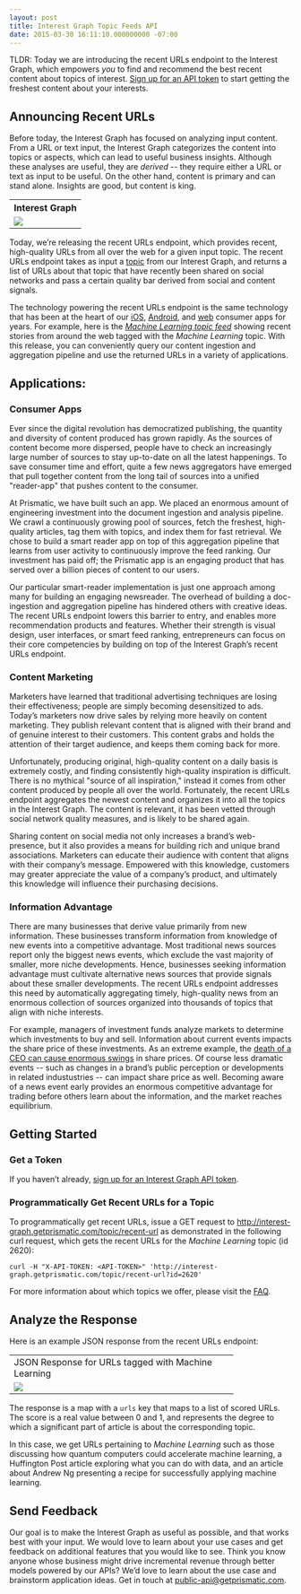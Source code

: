 ```yaml
---
layout: post
title: Interest Graph Topic Feeds API
date: 2015-03-30 16:11:10.000000000 -07:00
---
```

TLDR: Today we are introducing the recent URLs endpoint to the Interest Graph, which empowers *you* to find and recommend the best recent content about topics of interest.  [Sign up for an API token](http://interest-graph.getprismatic.com/) to start getting the freshest content about your interests.

## Announcing Recent URLs

Before today, the Interest Graph has focused on analyzing input content. From a URL or text input, the Interest Graph categorizes the content into topics or aspects, which can lead to useful business insights. Although these analyses are useful, they are *derived* -- they require either a URL or text as input to be useful. On the other hand, content is primary and can stand alone. Insights are good, but content is king.

 <table style="width:400px;">
    <tr>
          <th>Interest Graph</th>
    </tr>
    <tr>
          <td><img src="{{site.baseurl}}/content/images/2015/03/image_0-1.png"></td>
    </tr>
</table>

Today, we’re releasing the recent URLs endpoint, which provides recent, high-quality URLs from all over the web for a given input topic. The recent URLs endpoint takes as input a [topic](https://github.com/Prismatic/interest-graph#do-you-have-the-topic-i-care-about) from our Interest Graph, and returns a list of URLs about that topic that have recently been shared on social networks and pass a certain quality bar derived from social and content signals.

The technology powering the recent URLs endpoint is the same technology that has been at the heart of our [iOS](https://itunes.apple.com/us/app/prismatic-personalized-social/id551206444), [Android](https://play.google.com/store/apps/details?id=com.Prismatic.android), and [web](http://getprismatic.com) consumer apps for years. For example, here is the *[Machine Learning topic feed](http://getprismatic.com/topic/machine+learning)* showing recent stories from around the web tagged with the *Machine Learning* topic. With this release, you can conveniently query our content ingestion and aggregation pipeline and use the returned URLs in a variety of applications.

## Applications:

### Consumer Apps

Ever since the digital revolution has democratized publishing, the quantity and diversity of content produced has grown rapidly. As the sources of content become more dispersed, people have to check an increasingly large number of sources to stay up-to-date on all the latest happenings. To save consumer time and effort, quite a few news aggregators have emerged that pull together content from the long tail of sources into a unified "reader-app" that pushes content to the consumer.

At Prismatic, we have built such an app. We placed an enormous amount of engineering investment into the document ingestion and analysis pipeline. We crawl a continuously growing pool of sources, fetch the freshest, high-quality articles, tag them with topics, and index them for fast retrieval. We chose to build a smart reader app on top of this aggregation pipeline that learns from user activity to continuously improve the feed ranking. Our investment has paid off; the Prismatic app is an engaging product that has served over a billion pieces of content to our users.

Our particular smart-reader implementation is just one approach among many for building an engaging newsreader. The overhead of building a doc-ingestion and aggregation pipeline has hindered others with creative ideas. The recent URLs endpoint lowers this barrier to entry, and enables more recommendation products and features. Whether their strength is visual design, user interfaces, or smart feed ranking, entrepreneurs can focus on their core competencies by building on top of the Interest Graph’s recent URLs endpoint.

### Content Marketing

Marketers have learned that traditional advertising techniques are losing their effectiveness; people are simply becoming desensitized to ads. Today’s marketers now drive sales by relying more heavily on content marketing. They publish relevant content that is aligned with their brand and of genuine interest to their customers. This content grabs and holds the attention of their target audience, and keeps them coming back for more. 

Unfortunately, producing original, high-quality content on a daily basis is extremely costly, and finding consistently high-quality inspiration is difficult. There is no mythical "source of all inspiration," instead it comes from other content produced by people all over the world. Fortunately, the recent URLs endpoint aggregates the newest content and organizes it into all the topics in the Interest Graph. The content is relevant, it has been vetted through social network quality measures, and is likely to be shared again.

Sharing content on social media not only increases a brand’s web-presence, but it also provides a means for building rich and unique brand associations. Marketers can educate their audience with content that aligns with their company’s message. Empowered with this knowledge, customers may greater appreciate the value of a company’s product, and ultimately this knowledge will influence their purchasing decisions.

### Information Advantage
	
There are many businesses that derive value primarily from new information. These businesses transform information from knowledge of new events into a competitive advantage. Most traditional news sources report only the biggest news events, which exclude the vast majority of smaller, more niche developments. Hence, businesses seeking information advantage must cultivate alternative news sources that provide signals about these smaller developments. The recent URLs endpoint addresses this need by automatically aggregating timely, high-quality news from an enormous collection of sources organized into thousands of topics that align with niche interests.

For example, managers of investment funds analyze markets to determine which investments to buy and sell. Information about current events impacts the share price of these investments. As an extreme example, the [death of a CEO can cause enormous swings](http://deepblue.lib.umich.edu/bitstream/handle/2027.42/25717/0000274.pdf) in share prices. Of course less dramatic events -- such as changes in a brand’s public perception or developments in related industustries -- can impact share price as well. Becoming aware of a news event early provides an enormous competitive advantage for trading before others learn about the information, and the market reaches equilibrium.

## Getting Started

### Get a Token

If you haven’t already, [sign up for an Interest Graph API token](http://interest-graph.getprismatic.com/). 

### Programmatically Get Recent URLs for a Topic

To programmatically get recent URLs, issue a GET request to http://interest-graph.getprismatic.com/topic/recent-url as demonstrated in the following curl request, which gets the recent URLs for the *Machine Learning* topic (id 2620):

`curl -H "X-API-TOKEN: <API-TOKEN>" 'http://interest-graph.getprismatic.com/topic/recent-url?id=2620'`

For more information about which topics we offer, please visit the [FAQ](https://github.com/Prismatic/interest-graph#do-you-have-the-topic-i-care-about).

## Analyze the Response 

Here is an example JSON response from the recent URLs endpoint:

<table style="width:400px;">
  <tr>
    <td>JSON Response for URLs tagged with Machine Learning</td>
  </tr>
  <tr>
    <td><img src="{{site.baseurl}}/content/images/2015/03/Screen-Shot-2015-03-30-at-2-42-31-PM.png"></td>
  </tr>
</table>


The response is a map with a `urls` key that maps to a list of scored URLs. The score is a real value between 0 and 1, and represents the degree to which a significant part of article is about the corresponding topic. 

In this case, we get URLs pertaining to *Machine Learning* such as those discussing how quantum computers could accelerate machine learning, a Huffington Post article exploring what you can do with data, and an article about Andrew Ng presenting a recipe for successfully applying machine learning.

## Send Feedback 

Our goal is to make the Interest Graph as useful as possible, and that works best with your input. We would love to learn about your use cases and get feedback on additional features that you would like to see. Think you know anyone whose business might drive incremental revenue through better models powered by our APIs? We’d love to learn about the use case and brainstorm application ideas. Get in touch at [public-api@getprismatic.com](mailto:public-api@getprismatic.com).

